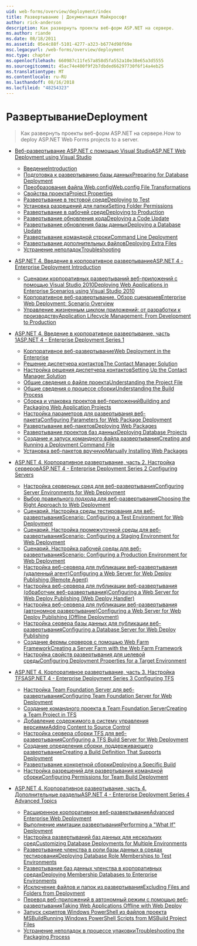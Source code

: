 ```yaml
---
uid: web-forms/overview/deployment/index
title: Развертывание | Документация Майкрософт
author: rick-anderson
description: Как развернуть проекты веб-форм ASP.NET на сервере.
ms.author: riande
ms.date: 08/18/2011
ms.assetid: 05e4c88f-5101-4277-a323-b6774d98f69e
msc.legacyurl: /web-forms/overview/deployment
msc.type: chapter
ms.openlocfilehash: 660987c11fe57a858d5fa552a10e38e65a3d5555
ms.sourcegitcommit: 45ac74e400f9f2b7dbded66297730f6f14a4eb25
ms.translationtype: MT
ms.contentlocale: ru-RU
ms.lasthandoff: 08/16/2018
ms.locfileid: "48254323"
---
```

<a name="deployment"></a><span data-ttu-id="37303-103">Развертывание</span><span class="sxs-lookup"><span data-stu-id="37303-103">Deployment</span></span>
====================
> <span data-ttu-id="37303-104">Как развернуть проекты веб-форм ASP.NET на сервере.</span><span class="sxs-lookup"><span data-stu-id="37303-104">How to deploy ASP.NET Web Forms projects to a server.</span></span>


- [<span data-ttu-id="37303-105">Веб-развертывание ASP.NET с помощью Visual Studio</span><span class="sxs-lookup"><span data-stu-id="37303-105">ASP.NET Web Deployment using Visual Studio</span></span>](visual-studio-web-deployment/index.md)

    - [<span data-ttu-id="37303-106">Введение</span><span class="sxs-lookup"><span data-stu-id="37303-106">Introduction</span></span>](visual-studio-web-deployment/introduction.md)
    - [<span data-ttu-id="37303-107">Подготовка к развертыванию базы данных</span><span class="sxs-lookup"><span data-stu-id="37303-107">Preparing for Database Deployment</span></span>](visual-studio-web-deployment/preparing-databases.md)
    - [<span data-ttu-id="37303-108">Преобразования файла Web.config</span><span class="sxs-lookup"><span data-stu-id="37303-108">Web.config File Transformations</span></span>](visual-studio-web-deployment/web-config-transformations.md)
    - [<span data-ttu-id="37303-109">Свойства проекта</span><span class="sxs-lookup"><span data-stu-id="37303-109">Project Properties</span></span>](visual-studio-web-deployment/project-properties.md)
    - [<span data-ttu-id="37303-110">Развертывание в тестовой среде</span><span class="sxs-lookup"><span data-stu-id="37303-110">Deploying to Test</span></span>](visual-studio-web-deployment/deploying-to-iis.md)
    - [<span data-ttu-id="37303-111">Установка разрешений для папки</span><span class="sxs-lookup"><span data-stu-id="37303-111">Setting Folder Permissions</span></span>](visual-studio-web-deployment/setting-folder-permissions.md)
    - [<span data-ttu-id="37303-112">Развертывание в рабочей среде</span><span class="sxs-lookup"><span data-stu-id="37303-112">Deploying to Production</span></span>](visual-studio-web-deployment/deploying-to-production.md)
    - [<span data-ttu-id="37303-113">Развертывание обновления кода</span><span class="sxs-lookup"><span data-stu-id="37303-113">Deploying a Code Update</span></span>](visual-studio-web-deployment/deploying-a-code-update.md)
    - [<span data-ttu-id="37303-114">Развертывание обновления базы данных</span><span class="sxs-lookup"><span data-stu-id="37303-114">Deploying a Database Update</span></span>](visual-studio-web-deployment/deploying-a-database-update.md)
    - [<span data-ttu-id="37303-115">Развертывание командной строки</span><span class="sxs-lookup"><span data-stu-id="37303-115">Command Line Deployment</span></span>](visual-studio-web-deployment/command-line-deployment.md)
    - [<span data-ttu-id="37303-116">Развертывание дополнительных файлов</span><span class="sxs-lookup"><span data-stu-id="37303-116">Deploying Extra Files</span></span>](visual-studio-web-deployment/deploying-extra-files.md)
    - [<span data-ttu-id="37303-117">Устранение неполадок</span><span class="sxs-lookup"><span data-stu-id="37303-117">Troubleshooting</span></span>](visual-studio-web-deployment/troubleshooting.md)
- [<span data-ttu-id="37303-118">ASP.NET 4. Введение в корпоративное развертывание</span><span class="sxs-lookup"><span data-stu-id="37303-118">ASP.NET 4 - Enterprise Deployment Introduction</span></span>](deploying-web-applications-in-enterprise-scenarios/index.md)

    - [<span data-ttu-id="37303-119">Сценарии корпоративных развертываний веб-приложений с помощью Visual Studio 2010</span><span class="sxs-lookup"><span data-stu-id="37303-119">Deploying Web Applications in Enterprise Scenarios using Visual Studio 2010</span></span>](deploying-web-applications-in-enterprise-scenarios/deploying-web-applications-in-enterprise-scenarios.md)
    - [<span data-ttu-id="37303-120">Корпоративное веб-развертывание. Обзор сценариев</span><span class="sxs-lookup"><span data-stu-id="37303-120">Enterprise Web Deployment: Scenario Overview</span></span>](deploying-web-applications-in-enterprise-scenarios/enterprise-web-deployment-scenario-overview.md)
    - [<span data-ttu-id="37303-121">Управление жизненным циклом приложений: от разработки к производству</span><span class="sxs-lookup"><span data-stu-id="37303-121">Application Lifecycle Management: From Development to Production</span></span>](deploying-web-applications-in-enterprise-scenarios/application-lifecycle-management-from-development-to-production.md)
- [<span data-ttu-id="37303-122">ASP.NET 4. Введение в корпоративное развертывание, часть 1</span><span class="sxs-lookup"><span data-stu-id="37303-122">ASP.NET 4 - Enterprise Deployment Series 1</span></span>](web-deployment-in-the-enterprise/index.md)

    - [<span data-ttu-id="37303-123">Корпоративное веб-развертывание</span><span class="sxs-lookup"><span data-stu-id="37303-123">Web Deployment in the Enterprise</span></span>](web-deployment-in-the-enterprise/web-deployment-in-the-enterprise.md)
    - [<span data-ttu-id="37303-124">Решение диспетчера контактов</span><span class="sxs-lookup"><span data-stu-id="37303-124">The Contact Manager Solution</span></span>](web-deployment-in-the-enterprise/the-contact-manager-solution.md)
    - [<span data-ttu-id="37303-125">Настройка решения диспетчера контактов</span><span class="sxs-lookup"><span data-stu-id="37303-125">Setting Up the Contact Manager Solution</span></span>](web-deployment-in-the-enterprise/setting-up-the-contact-manager-solution.md)
    - [<span data-ttu-id="37303-126">Общие сведения о файле проекта</span><span class="sxs-lookup"><span data-stu-id="37303-126">Understanding the Project File</span></span>](web-deployment-in-the-enterprise/understanding-the-project-file.md)
    - [<span data-ttu-id="37303-127">Общие сведения о процессе сборки</span><span class="sxs-lookup"><span data-stu-id="37303-127">Understanding the Build Process</span></span>](web-deployment-in-the-enterprise/understanding-the-build-process.md)
    - [<span data-ttu-id="37303-128">Сборка и упаковка проектов веб-приложений</span><span class="sxs-lookup"><span data-stu-id="37303-128">Building and Packaging Web Application Projects</span></span>](web-deployment-in-the-enterprise/building-and-packaging-web-application-projects.md)
    - [<span data-ttu-id="37303-129">Настройка параметров для развертывания веб-пакета</span><span class="sxs-lookup"><span data-stu-id="37303-129">Configuring Parameters for Web Package Deployment</span></span>](web-deployment-in-the-enterprise/configuring-parameters-for-web-package-deployment.md)
    - [<span data-ttu-id="37303-130">Развертывание веб-пакетов</span><span class="sxs-lookup"><span data-stu-id="37303-130">Deploying Web Packages</span></span>](web-deployment-in-the-enterprise/deploying-web-packages.md)
    - [<span data-ttu-id="37303-131">Развертывание проектов баз данных</span><span class="sxs-lookup"><span data-stu-id="37303-131">Deploying Database Projects</span></span>](web-deployment-in-the-enterprise/deploying-database-projects.md)
    - [<span data-ttu-id="37303-132">Создание и запуск командного файла развертывания</span><span class="sxs-lookup"><span data-stu-id="37303-132">Creating and Running a Deployment Command File</span></span>](web-deployment-in-the-enterprise/creating-and-running-a-deployment-command-file.md)
    - [<span data-ttu-id="37303-133">Установка веб-пакетов вручную</span><span class="sxs-lookup"><span data-stu-id="37303-133">Manually Installing Web Packages</span></span>](web-deployment-in-the-enterprise/manually-installing-web-packages.md)
- [<span data-ttu-id="37303-134">ASP.NET 4. Корпоративное развертывание, часть 2. Настройка серверов</span><span class="sxs-lookup"><span data-stu-id="37303-134">ASP.NET 4 - Enterprise Deployment Series 2 Configuring Servers</span></span>](configuring-server-environments-for-web-deployment/index.md)

    - [<span data-ttu-id="37303-135">Настройка серверных сред для веб-развертывания</span><span class="sxs-lookup"><span data-stu-id="37303-135">Configuring Server Environments for Web Deployment</span></span>](configuring-server-environments-for-web-deployment/configuring-server-environments-for-web-deployment.md)
    - [<span data-ttu-id="37303-136">Выбор правильного подхода для веб-развертывания</span><span class="sxs-lookup"><span data-stu-id="37303-136">Choosing the Right Approach to Web Deployment</span></span>](configuring-server-environments-for-web-deployment/choosing-the-right-approach-to-web-deployment.md)
    - [<span data-ttu-id="37303-137">Сценарий. Настройка среды тестирования для веб-развертывания</span><span class="sxs-lookup"><span data-stu-id="37303-137">Scenario: Configuring a Test Environment for Web Deployment</span></span>](configuring-server-environments-for-web-deployment/scenario-configuring-a-test-environment-for-web-deployment.md)
    - [<span data-ttu-id="37303-138">Сценарий. Настройка промежуточной среды для веб-развертывания</span><span class="sxs-lookup"><span data-stu-id="37303-138">Scenario: Configuring a Staging Environment for Web Deployment</span></span>](configuring-server-environments-for-web-deployment/scenario-configuring-a-staging-environment-for-web-deployment.md)
    - [<span data-ttu-id="37303-139">Сценарий. Настройка рабочей среды для веб-развертывания</span><span class="sxs-lookup"><span data-stu-id="37303-139">Scenario: Configuring a Production Environment for Web Deployment</span></span>](configuring-server-environments-for-web-deployment/scenario-configuring-a-production-environment-for-web-deployment.md)
    - [<span data-ttu-id="37303-140">Настройка веб-сервера для публикации веб-развертывания (удаленный агент)</span><span class="sxs-lookup"><span data-stu-id="37303-140">Configuring a Web Server for Web Deploy Publishing (Remote Agent)</span></span>](configuring-server-environments-for-web-deployment/configuring-a-web-server-for-web-deploy-publishing-remote-agent.md)
    - [<span data-ttu-id="37303-141">Настройка веб-сервера для публикации веб-развертывания (обработчик веб-развертывания)</span><span class="sxs-lookup"><span data-stu-id="37303-141">Configuring a Web Server for Web Deploy Publishing (Web Deploy Handler)</span></span>](configuring-server-environments-for-web-deployment/configuring-a-web-server-for-web-deploy-publishing-web-deploy-handler.md)
    - [<span data-ttu-id="37303-142">Настройка веб-сервера для публикации веб-развертывания (автономное развертывание)</span><span class="sxs-lookup"><span data-stu-id="37303-142">Configuring a Web Server for Web Deploy Publishing (Offline Deployment)</span></span>](configuring-server-environments-for-web-deployment/configuring-a-web-server-for-web-deploy-publishing-offline-deployment.md)
    - [<span data-ttu-id="37303-143">Настройка сервера базы данных для публикации веб-развертывания</span><span class="sxs-lookup"><span data-stu-id="37303-143">Configuring a Database Server for Web Deploy Publishing</span></span>](configuring-server-environments-for-web-deployment/configuring-a-database-server-for-web-deploy-publishing.md)
    - [<span data-ttu-id="37303-144">Создание фермы серверов с помощью Web Farm Framework</span><span class="sxs-lookup"><span data-stu-id="37303-144">Creating a Server Farm with the Web Farm Framework</span></span>](configuring-server-environments-for-web-deployment/creating-a-server-farm-with-the-web-farm-framework.md)
    - [<span data-ttu-id="37303-145">Настройка свойств развертывания для целевой среды</span><span class="sxs-lookup"><span data-stu-id="37303-145">Configuring Deployment Properties for a Target Environment</span></span>](configuring-server-environments-for-web-deployment/configuring-deployment-properties-for-a-target-environment.md)
- [<span data-ttu-id="37303-146">ASP.NET 4. Корпоративное развертывание, часть 3. Настройка TFS</span><span class="sxs-lookup"><span data-stu-id="37303-146">ASP.NET 4 - Enterprise Deployment Series 3 Configuring TFS</span></span>](configuring-team-foundation-server-for-web-deployment/index.md)

    - [<span data-ttu-id="37303-147">Настройка Team Foundation Server для веб-развертывания</span><span class="sxs-lookup"><span data-stu-id="37303-147">Configuring Team Foundation Server for Web Deployment</span></span>](configuring-team-foundation-server-for-web-deployment/configuring-team-foundation-server-for-web-deployment.md)
    - [<span data-ttu-id="37303-148">Создание командного проекта в Team Foundation Server</span><span class="sxs-lookup"><span data-stu-id="37303-148">Creating a Team Project in TFS</span></span>](configuring-team-foundation-server-for-web-deployment/creating-a-team-project-in-tfs.md)
    - [<span data-ttu-id="37303-149">Добавление содержимого в систему управления версиями</span><span class="sxs-lookup"><span data-stu-id="37303-149">Adding Content to Source Control</span></span>](configuring-team-foundation-server-for-web-deployment/adding-content-to-source-control.md)
    - [<span data-ttu-id="37303-150">Настройка сервера сборки TFS для веб-развертывания</span><span class="sxs-lookup"><span data-stu-id="37303-150">Configuring a TFS Build Server for Web Deployment</span></span>](configuring-team-foundation-server-for-web-deployment/configuring-a-tfs-build-server-for-web-deployment.md)
    - [<span data-ttu-id="37303-151">Создание определения сборки, поддерживающего развертывание</span><span class="sxs-lookup"><span data-stu-id="37303-151">Creating a Build Definition That Supports Deployment</span></span>](configuring-team-foundation-server-for-web-deployment/creating-a-build-definition-that-supports-deployment.md)
    - [<span data-ttu-id="37303-152">Развертывание конкретной сборки</span><span class="sxs-lookup"><span data-stu-id="37303-152">Deploying a Specific Build</span></span>](configuring-team-foundation-server-for-web-deployment/deploying-a-specific-build.md)
    - [<span data-ttu-id="37303-153">Настройка разрешений для развертывания командной сборки</span><span class="sxs-lookup"><span data-stu-id="37303-153">Configuring Permissions for Team Build Deployment</span></span>](configuring-team-foundation-server-for-web-deployment/configuring-permissions-for-team-build-deployment.md)
- [<span data-ttu-id="37303-154">ASP.NET 4. Корпоративное развертывание, часть 4. Дополнительные разделы</span><span class="sxs-lookup"><span data-stu-id="37303-154">ASP.NET 4 - Enterprise Deployment Series 4 Advanced Topics</span></span>](advanced-enterprise-web-deployment/index.md)

    - [<span data-ttu-id="37303-155">Расширенное корпоративное веб-развертывание</span><span class="sxs-lookup"><span data-stu-id="37303-155">Advanced Enterprise Web Deployment</span></span>](advanced-enterprise-web-deployment/advanced-enterprise-web-deployment.md)
    - [<span data-ttu-id="37303-156">Выполнение имитации развертывания</span><span class="sxs-lookup"><span data-stu-id="37303-156">Performing a "What If" Deployment</span></span>](advanced-enterprise-web-deployment/performing-a-what-if-deployment.md)
    - [<span data-ttu-id="37303-157">Настройка развертываний баз данных для нескольких сред</span><span class="sxs-lookup"><span data-stu-id="37303-157">Customizing Database Deployments for Multiple Environments</span></span>](advanced-enterprise-web-deployment/customizing-database-deployments-for-multiple-environments.md)
    - [<span data-ttu-id="37303-158">Развертывание членства в роли базы данных в средах тестирования</span><span class="sxs-lookup"><span data-stu-id="37303-158">Deploying Database Role Memberships to Test Environments</span></span>](advanced-enterprise-web-deployment/deploying-database-role-memberships-to-test-environments.md)
    - [<span data-ttu-id="37303-159">Развертывание баз данных членства в корпоративных средах</span><span class="sxs-lookup"><span data-stu-id="37303-159">Deploying Membership Databases to Enterprise Environments</span></span>](advanced-enterprise-web-deployment/deploying-membership-databases-to-enterprise-environments.md)
    - [<span data-ttu-id="37303-160">Исключение файлов и папок из развертывания</span><span class="sxs-lookup"><span data-stu-id="37303-160">Excluding Files and Folders from Deployment</span></span>](advanced-enterprise-web-deployment/excluding-files-and-folders-from-deployment.md)
    - [<span data-ttu-id="37303-161">Перевод веб-приложений в автономный режим с помощью веб-развертывания</span><span class="sxs-lookup"><span data-stu-id="37303-161">Taking Web Applications Offline with Web Deploy</span></span>](advanced-enterprise-web-deployment/taking-web-applications-offline-with-web-deploy.md)
    - [<span data-ttu-id="37303-162">Запуск скриптов Windows PowerShell из файлов проекта MSBuild</span><span class="sxs-lookup"><span data-stu-id="37303-162">Running Windows PowerShell Scripts from MSBuild Project Files</span></span>](advanced-enterprise-web-deployment/running-windows-powershell-scripts-from-msbuild-project-files.md)
    - [<span data-ttu-id="37303-163">Устранение неполадок в процессе упаковки</span><span class="sxs-lookup"><span data-stu-id="37303-163">Troubleshooting the Packaging Process</span></span>](advanced-enterprise-web-deployment/troubleshooting-the-packaging-process.md)

